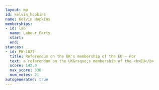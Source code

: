 ```yaml
---
layout: mp
id: kelvin_hopkins
name: Kelvin Hopkins
memberships:
- id: lab
  name: Labour Party
  start: 
  end: 
stances:
- id: PW-1027
  title: Referendum on the UK's membership of the EU — For
  text: a referendum on the UK&rsquo;s membership of the <b>EU</b>
  score: 142.0
  max_score: 330
  num_votes: 21
autogenerated: true
---
```

